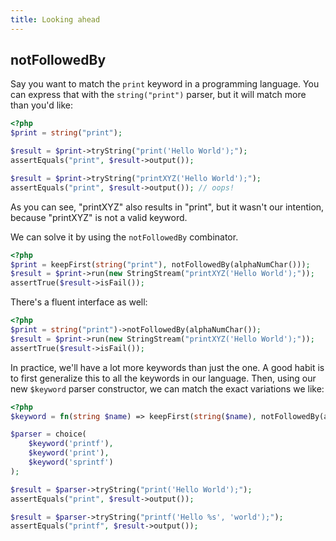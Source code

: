 ```yaml
---
title: Looking ahead
---
```


## notFollowedBy
     
Say you want to match the `print` keyword in a programming language. You can express that with the `string("print")` parser, but it will match more than you'd like:

```php
<?php
$print = string("print");

$result = $print->tryString("print('Hello World');");
assertEquals("print", $result->output());

$result = $print->tryString("printXYZ('Hello World');");
assertEquals("print", $result->output()); // oops!
```

As you can see, "printXYZ" also results in "print", but it wasn't our intention, because "printXYZ" is not a valid keyword.

We can solve it by using the `notFollowedBy` combinator.

```php
<?php
$print = keepFirst(string("print"), notFollowedBy(alphaNumChar()));
$result = $print->run(new StringStream("printXYZ('Hello World');"));
assertTrue($result->isFail());
```

There's a fluent interface as well:

```php
<?php
$print = string("print")->notFollowedBy(alphaNumChar());
$result = $print->run(new StringStream("printXYZ('Hello World');"));
assertTrue($result->isFail());
```


In practice, we'll have a lot more keywords than just the one. A good habit is to first generalize this to all the keywords in our language. Then, using our new `$keyword` parser constructor, we can match the exact variations we like: 

```php
<?php
$keyword = fn(string $name) => keepFirst(string($name), notFollowedBy(alphaNumChar()));

$parser = choice(
    $keyword('printf'),
    $keyword('print'),
    $keyword('sprintf')
);

$result = $parser->tryString("print('Hello World');");
assertEquals("print", $result->output());

$result = $parser->tryString("printf('Hello %s', 'world');");
assertEquals("printf", $result->output());
```
